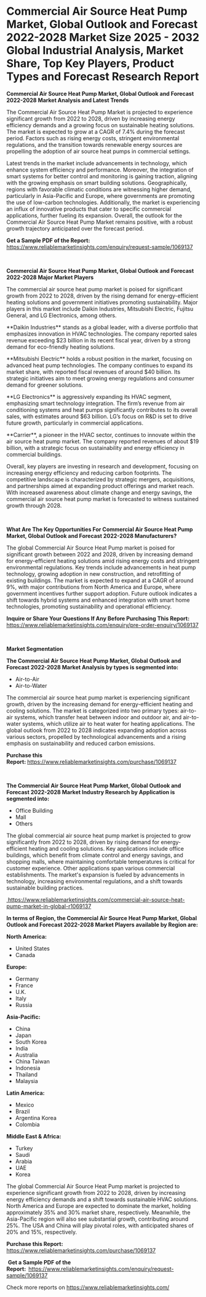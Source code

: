 <p><h1>Commercial Air Source Heat Pump Market, Global Outlook and Forecast 2022-2028 Market Size 2025 - 2032 Global Industrial Analysis, Market Share, Top Key Players, Product Types and Forecast Research Report</h1></p><p><strong>Commercial Air Source Heat Pump Market, Global Outlook and Forecast 2022-2028 Market Analysis and Latest Trends</strong></p>
<p><p>The Commercial Air Source Heat Pump Market is projected to experience significant growth from 2022 to 2028, driven by increasing energy efficiency demands and a growing focus on sustainable heating solutions. The market is expected to grow at a CAGR of 7.4% during the forecast period. Factors such as rising energy costs, stringent environmental regulations, and the transition towards renewable energy sources are propelling the adoption of air source heat pumps in commercial settings.</p><p>Latest trends in the market include advancements in technology, which enhance system efficiency and performance. Moreover, the integration of smart systems for better control and monitoring is gaining traction, aligning with the growing emphasis on smart building solutions. Geographically, regions with favorable climatic conditions are witnessing higher demand, particularly in Asia-Pacific and Europe, where governments are promoting the use of low-carbon technologies. Additionally, the market is experiencing an influx of innovative products that cater to specific commercial applications, further fueling its expansion. Overall, the outlook for the Commercial Air Source Heat Pump Market remains positive, with a robust growth trajectory anticipated over the forecast period.</p></p>
<p><strong>Get a Sample PDF of the Report:&nbsp;</strong> <a href="https://www.reliablemarketinsights.com/enquiry/request-sample/1069137?utm_campaign=2564&utm_medium=2&utm_source=Github&utm_content=ia&utm_term=21032025&utm_id=commercial-air-source-heat-pump-market-global-outlook-and-forecast-2022-2028">https://www.reliablemarketinsights.com/enquiry/request-sample/1069137</a></p>
<p>&nbsp;</p>
<p><strong>Commercial Air Source Heat Pump Market, Global Outlook and Forecast 2022-2028 Major Market Players</strong></p>
<p><p>The commercial air source heat pump market is poised for significant growth from 2022 to 2028, driven by the rising demand for energy-efficient heating solutions and government initiatives promoting sustainability. Major players in this market include Daikin Industries, Mitsubishi Electric, Fujitsu General, and LG Electronics, among others.</p><p>**Daikin Industries** stands as a global leader, with a diverse portfolio that emphasizes innovation in HVAC technologies. The company reported sales revenue exceeding $23 billion in its recent fiscal year, driven by a strong demand for eco-friendly heating solutions.</p><p>**Mitsubishi Electric** holds a robust position in the market, focusing on advanced heat pump technologies. The company continues to expand its market share, with reported fiscal revenues of around $40 billion. Its strategic initiatives aim to meet growing energy regulations and consumer demand for greener solutions.</p><p>**LG Electronics** is aggressively expanding its HVAC segment, emphasizing smart technology integration. The firm’s revenue from air conditioning systems and heat pumps significantly contributes to its overall sales, with estimates around $63 billion. LG’s focus on R&D is set to drive future growth, particularly in commercial applications.</p><p>**Carrier**, a pioneer in the HVAC sector, continues to innovate within the air source heat pump market. The company reported revenues of about $19 billion, with a strategic focus on sustainability and energy efficiency in commercial buildings.</p><p>Overall, key players are investing in research and development, focusing on increasing energy efficiency and reducing carbon footprints. The competitive landscape is characterized by strategic mergers, acquisitions, and partnerships aimed at expanding product offerings and market reach. With increased awareness about climate change and energy savings, the commercial air source heat pump market is forecasted to witness sustained growth through 2028.</p></p>
<p>&nbsp;</p>
<p><strong>What Are The Key Opportunities For Commercial Air Source Heat Pump Market, Global Outlook and Forecast 2022-2028 Manufacturers?</strong></p>
<p><p>The global Commercial Air Source Heat Pump market is poised for significant growth between 2022 and 2028, driven by increasing demand for energy-efficient heating solutions amid rising energy costs and stringent environmental regulations. Key trends include advancements in heat pump technology, growing adoption in new construction, and retrofitting of existing buildings. The market is expected to expand at a CAGR of around 9%, with major contributions from North America and Europe, where government incentives further support adoption. Future outlook indicates a shift towards hybrid systems and enhanced integration with smart home technologies, promoting sustainability and operational efficiency.</p></p>
<p><strong>Inquire or Share Your Questions If Any Before Purchasing This Report:</strong> <a href="https://www.reliablemarketinsights.com/enquiry/pre-order-enquiry/1069137?utm_campaign=2564&utm_medium=2&utm_source=Github&utm_content=ia&utm_term=21032025&utm_id=commercial-air-source-heat-pump-market-global-outlook-and-forecast-2022-2028">https://www.reliablemarketinsights.com/enquiry/pre-order-enquiry/1069137</a></p>
<p>&nbsp;</p>
<p><strong>Market Segmentation</strong></p>
<p><strong>The Commercial Air Source Heat Pump Market, Global Outlook and Forecast 2022-2028 Market Analysis by types is segmented into:</strong></p>
<p><ul><li>Air-to-Air</li><li>Air-to-Water</li></ul></p>
<p><p>The commercial air source heat pump market is experiencing significant growth, driven by the increasing demand for energy-efficient heating and cooling solutions. The market is categorized into two primary types: air-to-air systems, which transfer heat between indoor and outdoor air, and air-to-water systems, which utilize air to heat water for heating applications. The global outlook from 2022 to 2028 indicates expanding adoption across various sectors, propelled by technological advancements and a rising emphasis on sustainability and reduced carbon emissions.</p></p>
<p><strong>Purchase this Report:&nbsp;</strong><a href="https://www.reliablemarketinsights.com/purchase/1069137?utm_campaign=2564&utm_medium=2&utm_source=Github&utm_content=ia&utm_term=21032025&utm_id=commercial-air-source-heat-pump-market-global-outlook-and-forecast-2022-2028">https://www.reliablemarketinsights.com/purchase/1069137</a></p>
<p>&nbsp;</p>
<p><strong>The Commercial Air Source Heat Pump Market, Global Outlook and Forecast 2022-2028 Market Industry Research by Application is segmented into:</strong></p>
<p><ul><li>Office Building</li><li>Mall</li><li>Others</li></ul></p>
<p><p>The global commercial air source heat pump market is projected to grow significantly from 2022 to 2028, driven by rising demand for energy-efficient heating and cooling solutions. Key applications include office buildings, which benefit from climate control and energy savings, and shopping malls, where maintaining comfortable temperatures is critical for customer experience. Other applications span various commercial establishments. The market's expansion is fueled by advancements in technology, increasing environmental regulations, and a shift towards sustainable building practices.</p></p>
<p><a href="https://www.reliablemarketinsights.com/commercial-air-source-heat-pump-market-in-global-r1069137?utm_campaign=2564&utm_medium=2&utm_source=Github&utm_content=ia&utm_term=21032025&utm_id=commercial-air-source-heat-pump-market-global-outlook-and-forecast-2022-2028">&nbsp;https://www.reliablemarketinsights.com/commercial-air-source-heat-pump-market-in-global-r1069137</a></p>
<p><strong>In terms of Region, the Commercial Air Source Heat Pump Market, Global Outlook and Forecast 2022-2028 Market Players available by Region are:</strong></p>
<p>
    <p> <strong> North America: </strong>
        <ul>
            <li>United States</li>
            <li>Canada</li>
        </ul>
        </p> 
    <p> <strong> Europe: </strong>
        <ul>
            <li>Germany</li>
            <li>France</li>
            <li>U.K.</li>
            <li>Italy</li>
            <li>Russia</li>
        </ul>
        </p> 
    <p> <strong> Asia-Pacific: </strong>
        <ul>
            <li>China</li>
            <li>Japan</li>
            <li>South Korea</li>
            <li>India</li>
            <li>Australia</li>
            <li>China Taiwan</li>
            <li>Indonesia</li>
            <li>Thailand</li>
            <li>Malaysia</li>
        </ul>
        </p> 
    <p> <strong> Latin America: </strong>
        <ul>
            <li>Mexico</li>
            <li>Brazil</li>
            <li>Argentina Korea</li>
            <li>Colombia</li>
        </ul>
        </p> 
    <p> <strong> Middle East & Africa: </strong>
        <ul>
            <li>Turkey</li>
            <li>Saudi</li>
            <li>Arabia</li>
            <li>UAE</li>
            <li>Korea</li>
        </ul>
    </p>
    </p>
<p><p>The global Commercial Air Source Heat Pump market is projected to experience significant growth from 2022 to 2028, driven by increasing energy efficiency demands and a shift towards sustainable HVAC solutions. North America and Europe are expected to dominate the market, holding approximately 35% and 30% market share, respectively. Meanwhile, the Asia-Pacific region will also see substantial growth, contributing around 25%. The USA and China will play pivotal roles, with anticipated shares of 20% and 15%, respectively.</p></p>
<p><strong>Purchase this Report: </strong><a href="https://www.reliablemarketinsights.com/purchase/1069137?utm_campaign=2564&utm_medium=2&utm_source=Github&utm_content=ia&utm_term=21032025&utm_id=commercial-air-source-heat-pump-market-global-outlook-and-forecast-2022-2028">https://www.reliablemarketinsights.com/purchase/1069137</a></p>
<p>&nbsp;<strong>Get a Sample PDF of the Report:&nbsp;&nbsp;</strong><a href="https://www.reliablemarketinsights.com/enquiry/request-sample/1069137?utm_campaign=2564&utm_medium=2&utm_source=Github&utm_content=ia&utm_term=21032025&utm_id=commercial-air-source-heat-pump-market-global-outlook-and-forecast-2022-2028">https://www.reliablemarketinsights.com/enquiry/request-sample/1069137</a></p>
<p><strong></strong></p>
<p>Check more reports on <a href="https://www.reliablemarketinsights.com/?utm_campaign=2564&utm_medium=2&utm_source=Github&utm_content=ia&utm_term=21032025&utm_id=commercial-air-source-heat-pump-market-global-outlook-and-forecast-2022-2028">https://www.reliablemarketinsights.com/</a></p>